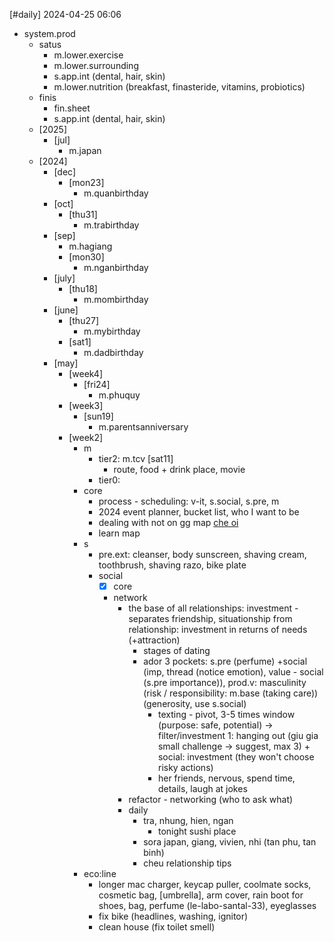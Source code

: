 [#daily]
2024-04-25
06:06

- system.prod
	- satus
		- m.lower.exercise
		- m.lower.surrounding
		- s.app.int (dental, hair, skin)
		- m.lower.nutrition (breakfast, finasteride, vitamins, probiotics)
	- finis
		- fin.sheet
		- s.app.int (dental, hair, skin)
	- [2025]
		- [jul]
			- m.japan
	- [2024]
		- [dec]
			- [mon23]
				- m.quanbirthday
		- [oct]
			- [thu31]
				- m.trabirthday
		- [sep]
			- m.hagiang
			- [mon30]
				- m.nganbirthday
		- [july]
			- [thu18]
				- m.mombirthday
		- [june]
			- [thu27]
				- m.mybirthday
			- [sat1]
				- m.dadbirthday
		- [may]
			- [week4]
				- [fri24]
					- m.phuquy
			- [week3]
				- [sun19]
					- m.parentsanniversary
			- [week2]
				- m
					- tier2: m.tcv [sat11]
						- route, food + drink place, movie
					- tier0:
				- core
					- process - scheduling: v-it, s.social, s.pre, m
					- 2024 event planner, bucket list, who I want to be
					- dealing with not on gg map [che oi](https://shopeefood.vn/ho-chi-minh/che-oi-ca-phe-muoi-tra-trai-cay-nguyen-van-thuong.xdzbew)
					- learn map
				- s
					- pre.ext: cleanser, body sunscreen, shaving cream, toothbrush, shaving razo, bike plate
					- social
						- [x] core
						- network
							- the base of all relationships: investment - separates friendship, situationship from relationship: investment in returns of needs (+attraction)
								- stages of dating
								- ador 3 pockets: s.pre (perfume) +social (imp, thread (notice emotion), value - social (s.pre importance)), prod.v: masculinity (risk / responsibility: m.base (taking care)) (generosity, use s.social)
									- texting - pivot, 3-5 times window (purpose: safe, potential) -> filter/investment 1: hanging out (giu gia small challenge -> suggest, max 3) + social: investment (they won't choose risky actions)
									- her friends, nervous, spend time, details, laugh at jokes
							- refactor - networking (who to ask what)
							- daily
								- tra, nhung, hien, ngan
									- tonight sushi place
								- sora japan, giang, vivien, nhi (tan phu, tan binh)
								- cheu relationship tips
				- eco:line
					- longer mac charger, keycap puller, coolmate socks, cosmetic bag, [umbrella], arm cover, rain boot for shoes, bag, perfume (le-labo-santal-33), eyeglasses
					- fix bike (headlines, washing, ignitor)
					- clean house (fix toilet smell)
